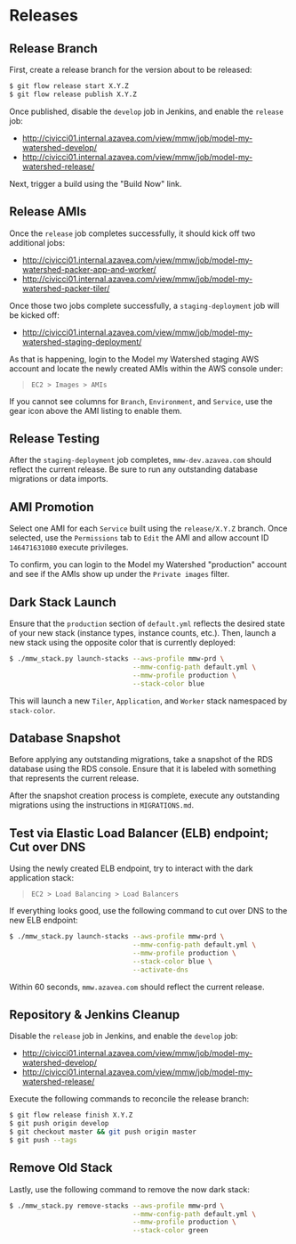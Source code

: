 # Releases

## Release Branch

First, create a release branch for the version about to be released:

```bash
$ git flow release start X.Y.Z
$ git flow release publish X.Y.Z
```

Once published, disable the `develop` job in Jenkins, and enable the `release` job:

- http://civicci01.internal.azavea.com/view/mmw/job/model-my-watershed-develop/
- http://civicci01.internal.azavea.com/view/mmw/job/model-my-watershed-release/

Next, trigger a build using the "Build Now" link.

## Release AMIs

Once the `release` job completes successfully, it should kick off two additional jobs:

- http://civicci01.internal.azavea.com/view/mmw/job/model-my-watershed-packer-app-and-worker/
- http://civicci01.internal.azavea.com/view/mmw/job/model-my-watershed-packer-tiler/

Once those two jobs complete successfully, a `staging-deployment` job will be kicked off:

- http://civicci01.internal.azavea.com/view/mmw/job/model-my-watershed-staging-deployment/

As that is happening, login to the Model my Watershed staging AWS account and locate the newly created AMIs within the AWS console under:

> `EC2 > Images > AMIs`

If you cannot see columns for `Branch`, `Environment`, and `Service`, use the gear icon above the AMI listing to enable them.

## Release Testing

After the `staging-deployment` job completes, `mmw-dev.azavea.com` should reflect the current release. Be sure to run any outstanding database migrations or data imports.

## AMI Promotion

Select one AMI for each `Service` built using the `release/X.Y.Z` branch. Once selected, use the `Permissions` tab to `Edit` the AMI and allow account ID `146471631080` execute privileges.

To confirm, you can login to the Model my Watershed "production" account and see if the AMIs show up under the `Private images` filter.

## Dark Stack Launch

Ensure that the `production` section of `default.yml` reflects the desired state of your new stack (instance types, instance counts, etc.). Then, launch a new stack using the opposite color that is currently deployed:

```bash
$ ./mmw_stack.py launch-stacks --aws-profile mmw-prd \
                               --mmw-config-path default.yml \
                               --mmw-profile production \
                               --stack-color blue
```

This will launch a new `Tiler`, `Application`, and `Worker` stack namespaced by `stack-color`.

## Database Snapshot

Before applying any outstanding migrations, take a snapshot of the RDS database using the RDS console. Ensure that it is labeled with something that represents the current release.

After the snapshot creation process is complete, execute any outstanding migrations using the instructions in `MIGRATIONS.md`.

## Test via Elastic Load Balancer (ELB) endpoint; Cut over DNS

Using the newly created ELB endpoint, try to interact with the dark application stack:

> `EC2 > Load Balancing > Load Balancers`

If everything looks good, use the following command to cut over DNS to the new ELB endpoint:

```bash
$ ./mmw_stack.py launch-stacks --aws-profile mmw-prd \
                               --mmw-config-path default.yml \
                               --mmw-profile production \
                               --stack-color blue \
                               --activate-dns
```

Within 60 seconds, `mmw.azavea.com` should reflect the current release.

## Repository & Jenkins Cleanup

Disable the `release` job in Jenkins, and enable the `develop` job:

- http://civicci01.internal.azavea.com/view/mmw/job/model-my-watershed-develop/
- http://civicci01.internal.azavea.com/view/mmw/job/model-my-watershed-release/

Execute the following commands to reconcile the release branch:

```bash
$ git flow release finish X.Y.Z
$ git push origin develop
$ git checkout master && git push origin master
$ git push --tags
```

## Remove Old Stack

Lastly, use the following command to remove the now dark stack:

```bash
$ ./mmw_stack.py remove-stacks --aws-profile mmw-prd \
                               --mmw-config-path default.yml \
                               --mmw-profile production \
                               --stack-color green
```
